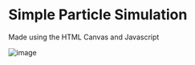 # Simple Particle Simulation

Made using the HTML Canvas and Javascript

![image](https://github.com/LegendLeaks/Particle-Simulation/assets/79763213/5659606e-574e-49f3-b259-b3fb596826dc)
